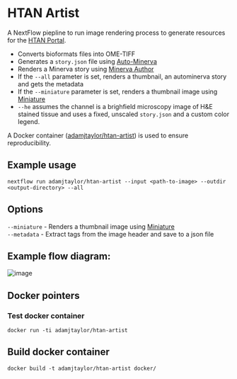 # HTAN Artist

A NextFlow piepline to run image rendering process to generate resources for the [HTAN Portal](https://github.com/ncihtan/htan-portal).

- Converts bioformats files into OME-TIFF
- Generates a `story.json` file using [Auto-Minerva](https://github.com/jmuhlich/auto-minerva)
- Renders a Minerva story using [Minerva Author](https://github.com/labsyspharm/minerva-author)
- If the `--all` parameter is set, renders a thumbnail, an autominerva story and gets the metadata
- If the `--miniature` parameter is set, renders a thumbnail image using [Miniature](https://github.com/adamjtaylor/miniature)
- `--he` assumes the channel is a brighfield microscopy image of H&E stained tissue and uses a fixed, unscaled `story.json` and a custom color legend.

A Docker container ([adamjtaylor/htan-artist](https://hub.docker.com/repository/docker/adamjtaylor/htan-artist)) is used to ensure reproducibility.

## Example usage

```
nextflow run adamjtaylor/htan-artist --input <path-to-image> --outdir <output-directory> --all
```

## Options

`--miniature` - Renders a thumbnail image using [Miniature](https://github.com/adamjtaylor/miniature)  
`--metadata` - Extract tags from the image header and save to a json file

## Example flow diagram:

![image](https://user-images.githubusercontent.com/14945787/133272620-18223615-ce22-41c3-807b-3f3007b8f080.png)

## Docker pointers

### Test docker container

`docker run -ti adamjtaylor/htan-artist`

## Build docker container

`docker build -t adamjtaylor/htan-artist docker/`
